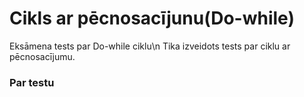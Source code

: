 # Cikls ar pēcnosacījunu(Do-while)
Eksāmena tests par Do-while ciklu\n
Tika izveidots tests par ciklu ar pēcnosacījumu.
### Par testu
